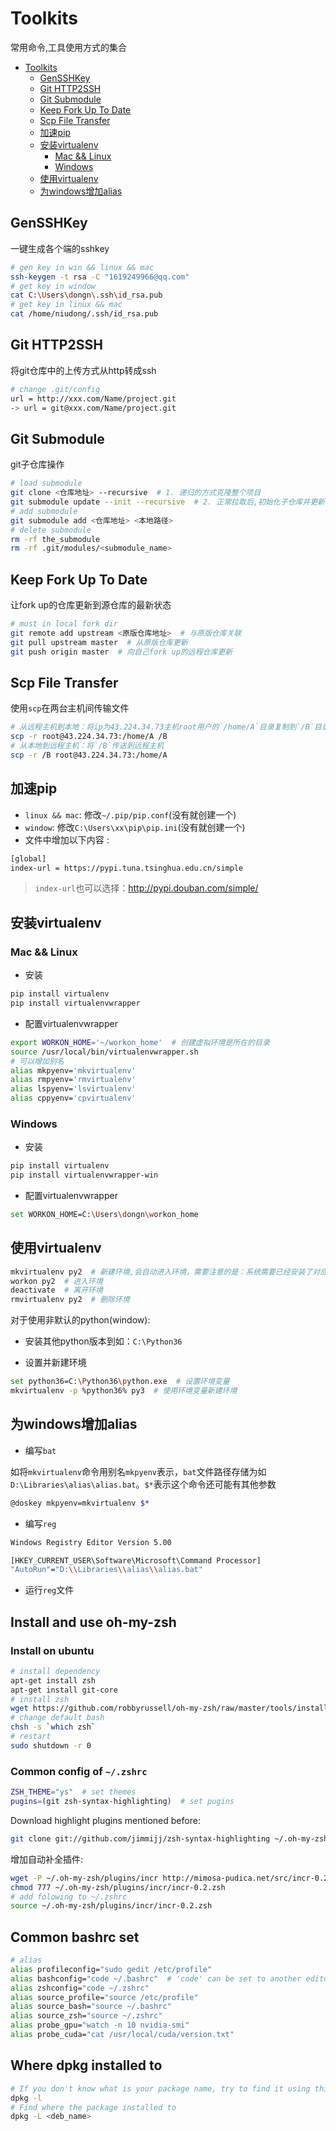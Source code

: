 # Toolkits

常用命令,工具使用方式的集合

<!-- TOC -->

- [Toolkits](#toolkits)
    - [GenSSHKey](#gensshkey)
    - [Git HTTP2SSH](#git-http2ssh)
    - [Git Submodule](#git-submodule)
    - [Keep Fork Up To Date](#keep-fork-up-to-date)
    - [Scp File Transfer](#scp-file-transfer)
    - [加速pip](#加速pip)
    - [安装virtualenv](#安装virtualenv)
        - [Mac && Linux](#mac--linux)
        - [Windows](#windows)
    - [使用virtualenv](#使用virtualenv)
    - [为windows增加alias](#为windows增加alias)

<!-- /TOC -->

## GenSSHKey

一键生成各个端的sshkey

```bash
# gen key in win && linux && mac
ssh-keygen -t rsa -C "1619249966@qq.com"
# get key in window
cat C:\Users\dongn\.ssh\id_rsa.pub
# get key in linux && mac
cat /home/niudong/.ssh/id_rsa.pub
```

## Git HTTP2SSH

将git仓库中的上传方式从http转成ssh

```bash
# change .git/config
url = http://xxx.com/Name/project.git 
-> url = git@xxx.com/Name/project.git
```

## Git Submodule

git子仓库操作

```bash
# load submodule
git clone <仓库地址> --recursive  # 1. 递归的方式克隆整个项目
git submodule update --init --recursive  # 2. 正常拉取后,初始化子仓库并更新
# add submodule
git submodule add <仓库地址> <本地路径>
# delete submodule
rm -rf the_submodule
rm -rf .git/modules/<submodule_name>
```

## Keep Fork Up To Date

让fork up的仓库更新到源仓库的最新状态

```bash
# must in local fork dir
git remote add upstream <原版仓库地址>  # 与原版仓库关联
git pull upstream master  # 从原版仓库更新
git push origin master  # 向自己fork up的远程仓库更新
```

## Scp File Transfer

使用`scp`在两台主机间传输文件

```bash
# 从远程主机到本地：将ip为43.224.34.73主机root用户的`/home/A`目录复制到`/B`目录下
scp -r root@43.224.34.73:/home/A /B
# 从本地到远程主机：将`/B`传送到远程主机
scp -r /B root@43.224.34.73:/home/A
```

## 加速pip

- `linux && mac`: 修改`~/.pip/pip.conf`(没有就创建一个)  
- `window`: 修改`C:\Users\xx\pip\pip.ini`(没有就创建一个)
- 文件中增加以下内容 :

```bash
[global]
index-url = https://pypi.tuna.tsinghua.edu.cn/simple
```

> `index-url`也可以选择：http://pypi.douban.com/simple/

## 安装virtualenv

### Mac && Linux

- 安装

```bash
pip install virtualenv
pip install virtualenvwrapper
```

- 配置virtualenvwrapper

```bash
export WORKON_HOME='~/workon_home'  # 创建虚拟环境是所在的目录
source /usr/local/bin/virtualenvwrapper.sh
# 可以增加别名
alias mkpyenv='mkvirtualenv'
alias rmpyenv='rmvirtualenv'
alias lspyenv='lsvirtualenv'
alias cppyenv='cpvirtualenv'
```

### Windows

- 安装

```bash
pip install virtualenv
pip install virtualenvwrapper-win
```

- 配置virtualenvwrapper

```bash
set WORKON_HOME=C:\Users\dongn\workon_home
```

## 使用virtualenv

```bash
mkvirtualenv py2  # 新建环境,会自动进入环境，需要注意的是：系统需要已经安装了对应的python版本
workon py2  # 进入环境
deactivate  # 离开环境
rmvirtualenv py2  # 删除环境
```

对于使用非默认的python(window):

- 安装其他python版本到如：`C:\Python36`

- 设置并新建环境

```bash
set python36=C:\Python36\python.exe  # 设置环境变量
mkvirtualenv -p %python36% py3  # 使用环境变量新建环境
```

## 为windows增加alias

- 编写`bat`  

如将`mkvirtualenv`命令用别名`mkpyenv`表示，`bat`文件路径存储为如`D:\Libraries\alias\alias.bat`。`$*`表示这个命令还可能有其他参数

```bash
@doskey mkpyenv=mkvirtualenv $*
```

- 编写`reg`

```bash
Windows Registry Editor Version 5.00

[HKEY_CURRENT_USER\Software\Microsoft\Command Processor]
"AutoRun"="D:\\Libraries\\alias\\alias.bat"
```

- 运行`reg`文件

## Install and use oh-my-zsh

### Install on ubuntu

```bash
# install dependency
apt-get install zsh
apt-get install git-core
# install zsh
wget https://github.com/robbyrussell/oh-my-zsh/raw/master/tools/install.sh -O - | zsh
# change default bash
chsh -s `which zsh`
# restart
sudo shutdown -r 0
```

### Common config of `~/.zshrc`

```bash
ZSH_THEME="ys"  # set themes
pugins=(git zsh-syntax-highlighting)  # set pugins
```

Download highlight plugins mentioned before:

```bash
git clone git://github.com/jimmijj/zsh-syntax-highlighting ~/.oh-my-zsh/custom/plugins/zsh-syntax-highlighting
```

增加自动补全插件:

```bash
wget -P ~/.oh-my-zsh/plugins/incr http://mimosa-pudica.net/src/incr-0.2.zsh
chmod 777 ~/.oh-my-zsh/plugins/incr/incr-0.2.zsh
# add folowing to ~/.zshrc
source ~/.oh-my-zsh/plugins/incr/incr-0.2.zsh
```

## Common bashrc set

```bash
# alias
alias profileconfig="sudo gedit /etc/profile"
alias bashconfig="code ~/.bashrc"  # 'code' can be set to another editor
alias zshconfig="code ~/.zshrc"
alias source_profile="source /etc/profile"
alias source_bash="source ~/.bashrc"
alias source_zsh="source ~/.zshrc"
alias probe_gpu="watch -n 10 nvidia-smi"
alias probe_cuda="cat /usr/local/cuda/version.txt"
```

## Where dpkg installed to

```bash
# If you don't know what is your package name, try to find it using this command
dpkg -l
# Find where the package installed to
dpkg -L <deb_name>
```